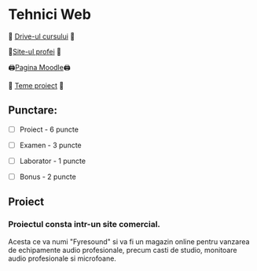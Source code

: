 # Tehnici Web

 :floppy_disk: [Drive-ul cursului](https://drive.google.com/drive/u/0/folders/1h059-AbXRFfmXbPUemzj2OrOHeWU3w_E) :floppy_disk:

 :woman:[Site-ul profei](http://irinaciocan.ro/tehnici_web/index.php) :woman:
 
 :printer:[Pagina Moodle](https://moodle.unibuc.ro/course/view.php?id=6733):printer:
 
 :ledger: [Teme proiect](https://docs.google.com/spreadsheets/d/19OEmuNlcPZwR3k6R_Av803uG4nepIlOqU5Q-iddDisw/edit#gid=0) :ledger:


## Punctare:
- [ ] Proiect - 6 puncte

- [ ] Examen - 3 puncte

- [ ] Laborator - 1 puncte

- [ ] Bonus - 2 puncte

## Proiect

### Proiectul consta intr-un site comercial.
Acesta ce va numi "Fyresound" si va fi un magazin online pentru vanzarea de echipamente audio profesionale, precum casti de studio, monitoare audio profesionale si microfoane.
